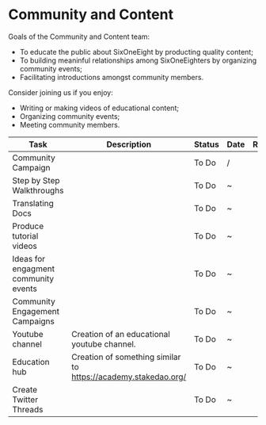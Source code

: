 # Community and Content

Goals of the Community and Content team:
- To educate the public about SixOneEight by producting quality content;
- To building meaninful relationships among SixOneEighters by organizing community events;
- Facilitating introductions amongst community members.

Consider joining us if you enjoy:
- Writing or making videos of educational content;
- Organizing community events;
- Meeting community members.

| Task | Description | Status | Date | Responsible |
| -- | -- | -- | -- | -- |
| Community Campaign | | To Do | / | |
| Step by Step Walkthroughs | | To Do | ~ | |
| Translating Docs  | | To Do | ~ | |
| Produce tutorial videos | | To Do | ~ | |
| Ideas for engagment community events | | To Do | ~ | |
| Community Engagement Campaigns  | | To Do | ~ | |
| Youtube channel | Creation of an educational youtube channel. | To Do | ~ | |
| Education hub | Creation of something similar to https://academy.stakedao.org/  | To Do | ~ | |
| Create Twitter Threads  | | To Do | ~ | |
